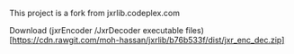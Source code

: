 This project is a fork from jxrlib.codeplex.com

Download (jxrEncoder /JxrDecoder executable files)[https://cdn.rawgit.com/moh-hassan/jxrlib/b76b533f/dist/jxr_enc_dec.zip]
